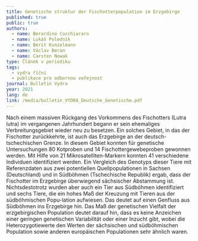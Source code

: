 ```yaml
---
title: Genetische struktur der Fischotterpopulation im Erzgebirge
published: true
public: true
authors:
  - name: Berardino Cocchiararo
  - name: Lukáš Poledník
  - name: Berit Kunzelmann
  - name: Václav Beran
  - name: Carsten Nowak
type: Článek v periodiku
tags:
  - vydra říční
  - publikace pro odbornou veřejnost
journal: Bulletin Vydra
year: 2021
lang: de
link: /media/bulletin_VYDRA_Deutsche_Genetische.pdf
---
```

Nach einem massiven Rückgang des Vorkommens des Fischotters (Lutra lutra) im vergangenen Jahrhundert begann er sein ehemaliges Verbreitungsgebiet wieder neu zu besetzen. Ein solches Gebiet, in das der Fischotter zurückkehrte, ist auch das Erzgebirge an der deutsch-tschechischen Grenze. In diesem Gebiet konnten für genetische Untersuchungen 80 Kotproben und 14 Fischottergewebeproben gewonnen werden. Mit Hilfe von 21 Mikrosatelliten-Markern konnten 41 verschiedene Individuen identifiziert werden. Ein Vergleich des Genotyps dieser Tiere mit Referenzdaten aus zwei potentiellen Quellpopulationen in Sachsen (Deutschland) und in Südböhmen (Tschechische Republik) ergab, dass der Fischotter im Erzgebirge überwiegend sächsischer Abstammung ist. Nichtsdestotrotz wurden aber auch ein Tier aus Südböhmen identifiziert und sechs Tiere, die ein hohes Maß der Kreuzung mit Tieren aus der südböhmischen Popu-lation aufwiesen. Das deutet auf einen Genfluss aus Südböhmen ins Erzgebirge hin. Das Maß der genetischen Vielfalt der erzgebirgischen Population deutet darauf hin, dass es keine Anzeichen einer geringen genetischen Variabilität oder einer Inzucht gibt, wobei die Heterozygotiewerte den Werten der sächsischen und südböhmischen Population sowie anderen europäischen Populationen sehr ähnlich waren. 
